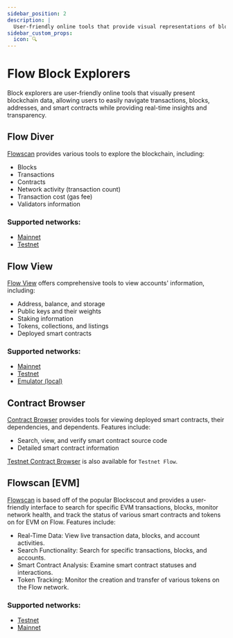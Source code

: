 ```yaml
---
sidebar_position: 2
description: |
  User-friendly online tools that provide visual representations of blockchain data, facilitating easy navigation through transactions, blocks, addresses, and smart contracts while ensuring real-time insights and transparency.
sidebar_custom_props:
  icon: 🔍
---
```


# Flow Block Explorers

Block explorers are user-friendly online tools that visually present blockchain data, allowing users to easily navigate transactions, blocks, addresses, and smart contracts while providing real-time insights and transparency.

<div id="cards" className="cards">

## Flow Diver

[Flowscan](https://flowscan.io/) provides various tools to explore the blockchain, including:

- Blocks
- Transactions
- Contracts
- Network activity (transaction count)
- Transaction cost (gas fee)
- Validators information

### Supported networks:

- [Mainnet](https://flowscan.io/)
- [Testnet](https://testnet.flowscan.io/)

## Flow View

[Flow View](https://www.flowview.app/) offers comprehensive tools to view accounts' information, including:

- Address, balance, and storage
- Public keys and their weights
- Staking information
- Tokens, collections, and listings
- Deployed smart contracts

### Supported networks:

- [Mainnet](https://www.flowview.app/)
- [Testnet](https://testnet.flowview.app/)
- [Emulator (local)](https://emulator.flowview.app/)

## Contract Browser

[Contract Browser](https://contractbrowser.com/) provides tools for viewing deployed smart contracts, their dependencies, and dependents. Features include:

- Search, view, and verify smart contract source code
- Detailed smart contract information

[Testnet Contract Browser](https://testnet.contractbrowser.com/) is also available for `Testnet Flow`.

## Flowscan [EVM]

[Flowscan](https://evm-testnet.flowscan.io/) is based off of the popular Blockscout and provides a user-friendly interface to search for specific EVM transactions, blocks, monitor network health, and track the status of various smart contracts and tokens on for EVM on Flow. Features include:

- Real-Time Data: View live transaction data, blocks, and account activities.
- Search Functionality: Search for specific transactions, blocks, and accounts.
- Smart Contract Analysis: Examine smart contract statuses and interactions.
- Token Tracking: Monitor the creation and transfer of various tokens on the Flow network.

### Supported networks:

- [Testnet](https://evm-testnet.flowscan.io/)
- [Mainnet](https://evm.flowscan.io/)

</div>

